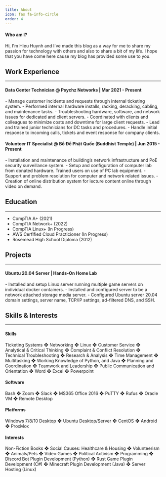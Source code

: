 ```yaml
---
title: About
icon: fas fa-info-circle
order: 4
---
```


<h4> Who am I? </h4>
Hi, I'm Hieu Huynh and I've made this blog as a way for me to share my passion for technology with others and also to share a bit of my life. I hope that you have come here cause my blog has provided some use to you.

## Work Experience
---

<h4> Data Center Technician @ Psychz Networks | Mar 2021 - Present </h4>
- Manage customer incidents and requests through internal ticketing system.
- Performed internal hardware installs, racking, deracking, cabling, and maintenance tasks.
- Troubleshooting hardware, software, and network issues for dedicated and client servers.
- Coordinated with clients and colleagues to minimize costs and downtime for large client requests.
- Lead and trained junior technicians for DC tasks and procedures.
- Handle initial response to incoming calls, tickets and event response for company clients.

<h4> Volunteer IT Specialist @ Bồ Đề Phật Quốc (Buddhist Temple) | Jun 2015 - Present </h4>
- Installation and maintenance of building’s network infrastructure and PoE security surveillance system.
- Setup and configuration of computer lab from donated hardware. Trained users on use of PC lab equipment.
- Support and problem resolution for computer and network related issues.
- Creation of online distribution system for lecture content online through video on demand.

## Education
---

- CompTIA A+ (2021)
- CompTIA Network+ (2022)
- CompTIA Linux+ (In Progress)
- AWS Cerfified Cloud Practicioner (In Progress)
- Rosemead High School Diploma (2012)

## Projects
---

<h4> Ubuntu 20.04 Server | Hands-On Home Lab </h4>
- Installed and setup Linux server running multiple game servers on individual docker containers.
- Installed and configured server to be a network attached storage media server.
- Configured Ubuntu server 20.04 domain settings, server name, TCP/IP settings, ad-filtered DNS, and SSH.

## Skills & Interests
---

<h4> Skills </h4>
Ticketing Systems ❖ Networking ❖ Linux ❖ Customer Service ❖ Analytical & Critical Thinking ❖ Complaint & Conflict Resolution ❖ Technical Troubleshooting ❖ Research & Analysis ❖ Time Management ❖ Multitasking ❖ Working Knowledge of Python, and Java ❖ Planning and Coordination ❖ Teamwork and Leadership ❖ Public Communication and Orientation ❖ Word ❖ Excel ❖ Powerpoint

<h4> Software </h4>
Bash ❖ Zoom ❖ Slack ❖ MS365 Office 2016 ❖ PuTTY ❖ Rufus ❖ Oracle VM ❖ Remote Desktop

<h4> Platforms </h4>
Windows 7/8/10 Desktop ❖ Ubuntu Desktop/Server ❖ CentOS ❖ Android ❖ ProxMox

<h4> Interests </h4>
Non-Fiction Books ❖ Social Causes: Healthcare & Housing ❖ Volunteerism ❖ Animals/Pets ❖ Video Games ❖ Political Activism ❖ Programming ❖ Discord Bot Plugin Development (Python) ❖ Rust Game Plugin Development (C#) ❖ Minecraft Plugin Development (Java) ❖ Server Hosting (Linux)